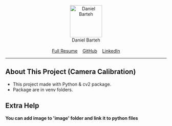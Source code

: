 <center>
<a href="https://dabram.ir/resume" target="_blank"><img src="https://dabram.ir/file/image/rezome/perseneli.jpg" height="100" alt="Daniel Barteh"></a>
<br>
<center>Daniel Barteh</center>
</center>
<br>

<center>
<a href="https://dabram.ir/resume">Full Resume</a>
&nbsp;&nbsp;
<a href="https://github.com/DanielBarteh">GitHub</a>
&nbsp;&nbsp;
<a href="https://linkedin.com/in/DanielBarteh">LinkedIn</a>
</center>
<hr>

## About This Project (Camera Calibration)
* This project made with Python & cv2 package.
* Package are in venv folders.

## Extra Help
**You can add image to 'image' folder and link it to python files**
